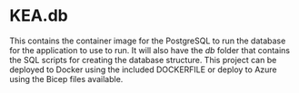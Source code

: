 # KEA.db

This contains the container image for the PostgreSQL to run the database for the application to use to run. It will also have the _db_ folder that contains the SQL scripts for creating the database structure.
This project can be deployed to Docker using the included DOCKERFILE or deploy to Azure using the Bicep files available.
